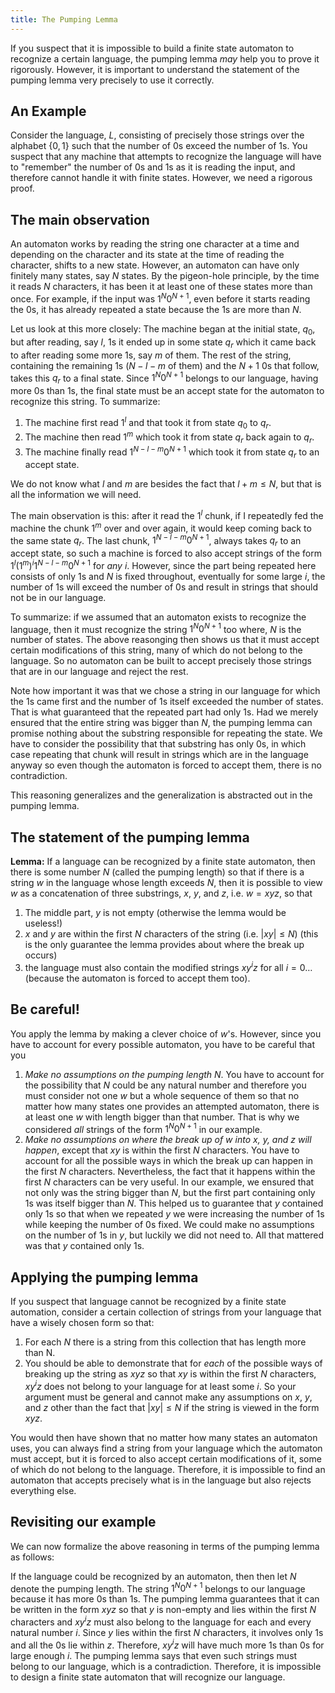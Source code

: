 ```yaml
---
title: The Pumping Lemma
---
```


If you suspect that it is impossible to build a finite state automaton to recognize a certain language, the pumping lemma *may* help you to prove it rigorously. However, it is important to understand the statement of the pumping lemma very precisely to use it correctly.



## An Example

Consider the language, $L$, consisting of precisely those strings over the alphabet $\{0, 1\}$ such that the number of 0s exceed the number of 1s. You suspect that any machine that attempts to recognize the language will have to "remember" the number of 0s and 1s as it is reading the input, and therefore cannot handle it with finite states. However, we need a rigorous proof.




## The main observation

An automaton works by reading the string one character at a time and depending on the character and its state at the time of reading the character, shifts to a new state. However, an automaton can have only finitely many states, say $N$ states. By the pigeon-hole principle, by the time it reads $N$ characters, it has been it at  least one of these states more than once. For example, if the input was $1^N0^{N+1}$, even before it starts reading the 0s, it has already repeated a state because the 1s are more than $N$. 

Let us look at this more closely: The machine began at the initial state, $q_0$, but after reading, say $l$, 1s it ended up in some state $q_r$ which it came back to after reading some more 1s, say $m$ of them. The rest of the string, containing the remaining 1s ($N-l-m$  of them) and the $N+1$ 0s that follow, takes this $q_r$ to a final state. Since $1^N0^{N+1}$ belongs to our language, having more 0s than 1s, the final state must be an accept state for the automaton to recognize this string. To summarize:

1. The machine first read $1^l$ and that took it from state $q_0$ to $q_r$.
2. The machine then read $1^m$ which took it from state $q_r$ back again to $q_r$.
3. The machine finally read $1^{N-l-m} 0^{N+1}$ which took it from state $q_r$ to an accept state.

We do not know what $l$ and $m$ are besides the fact that $l+m \leq N$, but that is all the information we will need.

The main observation is this: after it read the $1^l$ chunk, if I repeatedly fed the machine the chunk $1^m$ over and over again, it would keep coming back to the same state $q_r$. The last chunk, $1^{N-l-m} 0^{N+1}$, always takes $q_r$ to an accept state, so such a machine is forced to also accept strings of the form $1^l (1^m)^i 1^{N-l-m} 0^{N+1}$ for *any* $i$. However, since the part being repeated here consists of only 1s and $N$ is fixed throughout, eventually for some large $i$, the number of 1s will exceed the number of 0s and result in strings that should not be in our language. 

To summarize: if we assumed that an automaton exists to recognize the language, then it must recognize the string $1^N0^{N+1}$ too where, $N$ is the number of states. The above reasonging then shows us that it must accept certain modifications of this string, many of which do not belong to the language. So no automaton can be built to accept precisely those strings that are in our language and reject the rest.

Note how important it was that we chose a string in our language for which the 1s came first and the number of 1s itself exceeded the number of states. That is what guaranteed that the repeated part had only 1s. Had we merely ensured that the entire string was bigger than $N$, the pumping lemma can promise nothing about the substring responsible for repeating the state. We have to consider the possibility that that substring has only 0s, in which case repeating that chunk will result in strings which are in the language anyway so even though the automaton is forced to accept them, there is no contradiction.

This reasoning generalizes and the generalization is abstracted out in the pumping lemma.




## The statement of the pumping lemma

**Lemma:** If a language can be recognized by a finite state automaton, then there is some number $N$ (called the pumping length) so that if there is a string $w$ in the language whose length exceeds $N$, then it is possible to view $w$ as a concatenation of three substrings, $x$, $y$, and $z$, i.e. $w = x y z$, so that

1. The middle part, $y$ is not empty (otherwise the lemma would be useless!)
2. $x$ and $y$ are within the first $N$ characters of the string (i.e. $|xy|\leq N$) (this is the only guarantee the lemma provides about where the break up occurs)
3. the language must also contain the modified strings $xy^i z$ for all $i=0\ldots$ (because the automaton is forced to accept them too).




## Be careful!

You apply the lemma by making a clever choice of $w$'s. However, since you have to account for every possible automaton, you have to be careful that you

1. *Make no assumptions on the pumping length $N$*. You have to account for the possibility that $N$ could be any natural number and therefore you must consider not one $w$ but a whole sequence of them so that no matter how many states one provides an attempted automaton, there is at least one $w$ with length bigger than that number. That is why we considered *all* strings of the form $1^N 0^{N+1}$ in our example. 
2.  *Make no assumptions on where the break up of $w$ into $x$, $y$, and $z$ will happen*, except that $xy$ is within the first $N$ characters. You have to account for all the possible ways in which the break up can happen in the first $N$ characters. Nevertheless, the fact that it happens within the first $N$ characters can be very useful. In our example, we ensured that not only was the string bigger than $N$, but the first part containing only 1s was itself bigger than $N$. This helped us to guarantee that $y$ contained only 1s so that when we repeated $y$ we were increasing the number of 1s while keeping the number of 0s fixed. We could make no assumptions on the number of 1s in $y$, but luckily we did not need to. All that mattered was that $y$ contained only 1s.




## Applying the pumping lemma

If you suspect that language cannot be recognized by a finite state automation, consider a certain collection of strings from your language  that have a wisely chosen form so that:

1. For each $N$ there is a string from this collection that has length more than N.
2. You should be able to demonstrate that for *each* of the possible ways of breaking up the string as $xyz$ so that $xy$ is within the first $N$ characters, $xy^iz$ does not belong to your language for at least some $i$. So your argument must be general and cannot make any assumptions on $x$, $y$, and $z$ other than the fact that $|xy|\leq N$ if the string is viewed in the form $xyz$. 

You would then have shown that no matter how many states an automaton uses, you can always find a string from your language which the automaton must accept, but it is forced to also accept certain modifications of it, some of which do not belong to the language. Therefore, it is impossible to find an automaton that accepts precisely what is in the language but also rejects everything else.






## Revisiting our example

We can now formalize the above reasoning in terms of the pumping lemma as follows:

If the language could be recognized by an automaton, then then let $N$ denote the pumping length. The string $1^N0^{N+1}$ belongs to our language because it has more 0s than 1s. The pumping lemma guarantees that it can be written in the form $xyz$ so that $y$ is non-empty and lies within the first $N$ characters and $xy^iz$ must also belong to the language for each and every natural number $i$. Since $y$ lies within the first $N$ characters, it involves only 1s and all the 0s lie within $z$. Therefore, $xy^iz$ will have much more 1s than 0s for large enough $i$. The pumping lemma says that even such strings must belong to our language, which is a contradiction. Therefore, it is impossible to design a finite state automaton that will recognize our language.

